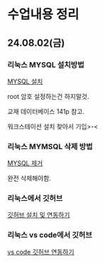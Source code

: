 # 수업내용 정리 
## 24.08.02(금)
### 리눅스 MYSQL 설치방법

[MYSQL 설치](https://junorionblog.co.kr/ubuntu-22-04%EC%97%90-mysql-%EC%84%A4%EC%B9%98%ED%95%98%EA%B8%B0/#MySQL_%EC%84%9C%EB%B2%84_%EC%84%A4%EC%B9%98)

root 암호 설정하는건 하지말것.

교재 데이터베이스 141p 참고.

워크스테이션 설치 찾아서 기입>-<

### 리눅스 MYMSQL 삭제 방법
[MYSQL 제거](https://2vup.com/ubuntu-remove-mysql/)

완전 삭제해야함.

### 리눅스에서 깃허브 
[깃허브 설치 및 연동하기](https://velog.io/@yoonj1n/%EC%9A%B0%EB%B6%84%ED%88%AC%EC%97%90-github-%EC%97%B0%EB%8F%99%ED%95%98%EA%B8%B0-git-%EA%B8%B0%EB%B3%B8-%EC%82%AC%EC%9A%A9-%EB%AA%85%EB%A0%B9%EC%96%B4)

### 리눅스 vs code에서 깃허브
[vs code 깃허브 연동하기](https://gnaseel.tistory.com/37)




